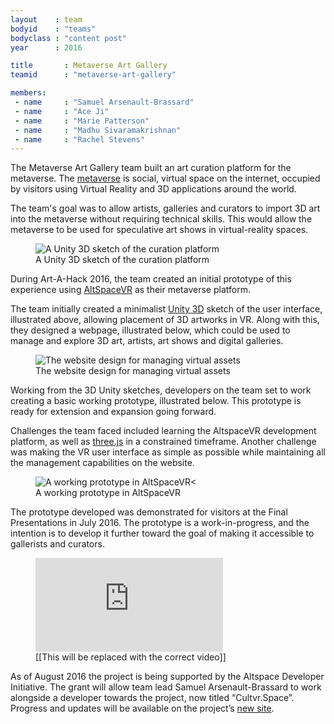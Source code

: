 ```yaml
---
layout    : team
bodyid    : "teams"
bodyclass : "content post"
year      : 2016

title       : Metaverse Art Gallery
teamid      : "metaverse-art-gallery"

members:
 - name     : "Samuel Arsenault-Brassard"
 - name     : "Ace Ji"
 - name     : "Marie Patterson"
 - name     : "Madhu Sivaramakrishnan"
 - name     : "Rachel Stevens"
---
```


The Metaverse Art Gallery team built an art curation platform for the metaverse. The [metaverse](https://en.wikipedia.org/wiki/Metaverse) is social, virtual space on the internet, occupied by visitors using Virtual Reality and 3D applications around the world.

The team's goal was to allow artists, galleries and curators to import 3D art into the metaverse without requiring technical skills. This would allow the metaverse to be used for speculative art shows in virtual-reality spaces.

<figure>
	<img src="/images/teams/2016/metaverse-art-gallery/unity-sketch.jpg" alt="A Unity 3D sketch of the curation platform" />
	<figcaption>A Unity 3D sketch of the curation platform</figcaption>
</figure>

During Art-A-Hack 2016, the team created an initial prototype of this experience using [AltSpaceVR](http://altvr.com/) as their metaverse platform.

The team initially created a minimalist [Unity 3D](https://unity3d.com/) sketch of the user interface, illustrated above, allowing placement of 3D artworks in VR. Along with this, they designed a webpage, illustrated below, which could be used to manage and explore 3D art, artists, art shows and digital galleries.

<figure>
	<img src="/images/teams/2016/metaverse-art-gallery/website.jpg" alt="The website design for managing virtual assets" />
	<figcaption>The website design for managing virtual assets</figcaption>
</figure>

Working from the 3D Unity sketches, developers on the team set to work creating a basic working prototype, illustrated below. This prototype is ready for extension and expansion going forward.

Challenges the team faced included learning the AltspaceVR development platform, as well as [three.js](http://threejs.org/) in a constrained timeframe. Another challenge was making the VR user interface as simple as possible while maintaining all the management capabilities on the website.

<figure>
	<img src="/images/teams/2016/metaverse-art-gallery/altspacevr-prototype.jpg" alt="A working prototype in AltSpaceVR<" />
	<figcaption>A working prototype in AltSpaceVR</figcaption>
</figure>

The prototype developed was demonstrated for visitors at the Final Presentations in July 2016. The prototype is a work-in-progress, and the intention is to develop it further toward the goal of making it accessible to gallerists and curators.

<figure class="video ratio-54 with-caption">
	<iframe src="https://www.youtube.com/embed/kPY_Z_8Vg9s" frameborder="0" allowfullscreen></iframe>
	<figcaption>[[This will be replaced with the correct video]]</figcaption>
</figure>

As of August 2016 the project is being supported by the Altspace Developer Initiative. The grant will allow team lead Samuel Arsenault-­Brassard to work alongside a developer towards the project, now titled “Cultvr.Space”. Progress and updates will be available on the project’s [new site](http://cultvr.space/). 
